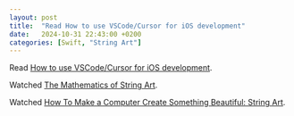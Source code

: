 ```yaml
---
layout: post
title:  "Read How to use VSCode/Cursor for iOS development"
date:   2024-10-31 22:43:00 +0200
categories: [Swift, "String Art"]
---
```

Read [How to use VSCode/Cursor for iOS development](https://dimillian.medium.com/how-to-use-cursor-for-ios-development-54b912c23941).

Watched [The Mathematics of String Art](https://www.youtube.com/watch?v=WGccIFf6MF8).

Watched [How To Make a Computer Create Something Beautiful: String Art](https://www.youtube.com/watch?v=dBlSmg5T13M).